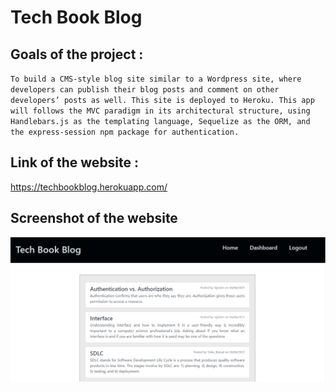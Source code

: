 # Tech Book Blog

## Goals of the project :

`To build a CMS-style blog site similar to a Wordpress site, where developers can publish their blog posts and comment on other developers’ posts as well. This site is deployed to Heroku. This app will follows the MVC paradigm in its architectural structure, using Handlebars.js as the templating language, Sequelize as the ORM, and the express-session npm package for authentication.`

## Link of the website :

https://techbookblog.herokuapp.com/

## Screenshot of the website

![ScreenShot of the Website](assets/images/ScreenShotOFTheWebsite.png)
